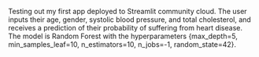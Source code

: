 Testing out my first app deployed to Streamlit community cloud. The user inputs their age, gender, systolic blood pressure, and total cholesterol, and receives a prediction of their probability of suffering from heart disease. The model is Random Forest with the hyperparameters {max_depth=5, min_samples_leaf=10, n_estimators=10, n_jobs=-1, random_state=42}.
